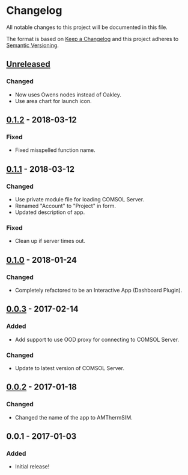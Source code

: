 # Changelog
All notable changes to this project will be documented in this file.

The format is based on [Keep a Changelog](http://keepachangelog.com/en/1.0.0/)
and this project adheres to [Semantic Versioning](http://semver.org/spec/v2.0.0.html).

## [Unreleased]
### Changed
- Now uses Owens nodes instead of Oakley.
- Use area chart for launch icon.

## [0.1.2] - 2018-03-12
### Fixed
- Fixed misspelled function name.

## [0.1.1] - 2018-03-12
### Changed
- Use private module file for loading COMSOL Server.
- Renamed "Account" to "Project" in form.
- Updated description of app.

### Fixed
- Clean up if server times out.

## [0.1.0] - 2018-01-24
### Changed
- Completely refactored to be an Interactive App (Dashboard Plugin).

## [0.0.3] - 2017-02-14
### Added
- Add support to use OOD proxy for connecting to COMSOL Server.

### Changed
- Update to latest version of COMSOL Server.

## [0.0.2] - 2017-01-18
### Changed
- Changed the name of the app to AMThermSIM.

## 0.0.1 - 2017-01-03
### Added
- Initial release!

[Unreleased]: https://github.com/OSC/bc_awesim_altasim_addman/compare/v0.1.2...HEAD
[0.1.2]: https://github.com/OSC/bc_awesim_altasim_addman/compare/v0.1.1...v0.1.2
[0.1.1]: https://github.com/OSC/bc_awesim_altasim_addman/compare/v0.1.0...v0.1.1
[0.1.0]: https://github.com/OSC/bc_awesim_altasim_addman/compare/v0.0.3...v0.1.0
[0.0.3]: https://github.com/OSC/bc_awesim_altasim_addman/compare/v0.0.2...v0.0.3
[0.0.2]: https://github.com/OSC/bc_awesim_altasim_addman/compare/v0.0.1...v0.0.2

